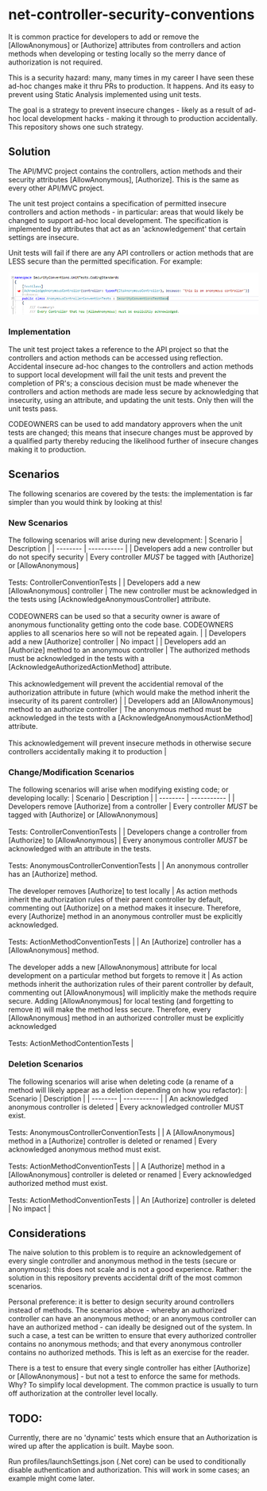 # net-controller-security-conventions
It is common practice for developers to add or remove the [AllowAnonymous] or [Authorize] attributes from controllers and action methods when developing or testing locally so the merry dance of authorization is not required. 

This is a security hazard: many, many times in my career I have seen these ad-hoc changes make it thru PRs to production. It happens. And its easy to prevent using Static Analysis implemented using unit tests.

The goal is a strategy to prevent insecure changes - likely as a result of ad-hoc local development hacks - making it through to production accidentally. This repository shows one such strategy.

## Solution
The API/MVC project contains the controllers, action methods and their security attributes [AllowAnonymous], [Authorize]. This is the same as every other API/MVC project. 

The unit test project contains a specification of permitted insecure controllers and action methods - in particular: areas that would likely be changed to support ad-hoc local development. The specification is implemented by attributes that act as an 'acknowledgement' that certain settings are insecure.

Unit tests will fail if there are any API controllers or action methods that are LESS secure than the permitted specification. For example: 

![Anonymous Controller Acknowledgement](docs/anonymous-controller.png)

### Implementation
The unit test project takes a reference to the API project so that the controllers and action methods can be accessed using reflection. Accidental insecure ad-hoc changes to the controllers and action methods to support local development will fail the unit tests and prevent the completion of PR's; a conscious decision must be made whenever the controllers and action methods are made less secure by acknowledging that insecurity, using an attribute, and updating the unit tests. Only then will the unit tests pass. 

CODEOWNERS can be used to add mandatory approvers when the unit tests are changed; this means that insecure changes must be approved by a qualified party thereby reducing the likelihood further of insecure changes making it to production. 

## Scenarios
The following scenarios are covered by the tests: the implementation is far simpler than you would think by looking at this! 

### New Scenarios
The following scenarios will arise during new development:
| Scenario | Description | 
| -------- | ----------- |
| Developers add a new controller but do not specify security | Every controller *MUST* be tagged with [Authorize] or [AllowAnonymous]<br><br>Tests: ControllerConventionTests |
| Developers add a new [AllowAnonymous] controller | The new controller must be acknowledged in the tests using [AcknowledgeAnonymousController] attribute. <br><br>CODEOWNERS can be used so that a security owner is aware of anonymous functionality getting onto the code base. CODEOWNERS applies to all scenarios here so will not be repeated again. |
| Developers add a new [Authorize] controller | No impact | 
| Developers add an [Authorize] method to an anonymous controller | The authorized methods must be acknowledged in the tests with a [AcknowledgeAuthorizedActionMethod] attribute. <br><br>This acknowledgement will prevent the accidential removal of the authorization attribute in future (which would make the method inherit the insecurity of its parent controller) |
| Developers add an [AllowAnonymous] method to an authorize controller | The anonymous method must be acknowledged in the tests with a [AcknowledgeAnonymousActionMethod] attribute. <br><br>This acknowledgement will prevent insecure methods in otherwise secure controllers accidentally making it to production |

### Change/Modification Scenarios
The following scenarios will arise when modifying existing code; or developing locally:
| Scenario | Description | 
| -------- | ----------- |
| Developers remove [Authorize] from a controller | Every controller *MUST* be tagged with [Authorize] or [AllowAnonymous]<br><br>Tests: ControllerConventionTests |
| Developers change a controller from [Authorize] to [AllowAnonymous] | Every anonymous controller *MUST* be acknowledged with an attribute in the tests. <br><br>Tests: AnonymousControllerConventionTests |
| An anonymous controller has an [Authorize] method. <br><br>The developer removes [Authorize] to test locally | As action methods inherit the authorization rules of their parent controller by default, commenting out [Authorize] on a method makes it insecure. Therefore, every [Authorize] method in an anonymous controller must be explicitly acknowledged. <br><br>Tests: ActionMethodConventionTests |
| An [Authorize] controller has a [AllowAnonymous] method. <br><br>The developer adds a new [AllowAnonymous] attribute for local development on a particular method but forgets to remove it | As action methods inherit the authorization rules of their parent controller by default, commenting out [AllowAnonymous] will implicitly make the methods require secure. Adding [AllowAnonymous] for local testing (and forgetting to remove it) will make the method less secure. Therefore, every [AllowAnonymous] method in an authorized controller must be explicitly acknowledged <br><br>Tests: ActionMethodContentionTests |

### Deletion Scenarios
The following scenarios will arise when deleting code (a rename of a method will likely appear as a deletion depending on how you refactor):
| Scenario | Description | 
| -------- | ----------- |
| An acknowledged anonymous controller is deleted | Every acknowledged controller MUST exist. <br><br>Tests: AnonymousControllerConventionTests |
| A [AllowAnonymous] method in a [Authorize] controller is deleted or renamed | Every acknowledged anonymous method must exist. <br><br>Tests: ActionMethodConventionTests |
| A [Authorize] method in a [AllowAnonymous] controller is deleted or renamed | Every acknowledged authorized method must exist. <br><br>Tests: ActionMethodConventionTests |
| An [Authorize] controller is deleted | No impact |

## Considerations
The naive solution to this problem is to require an acknowledgement of every single controller and anonymous method in the tests (secure or anonymous): this does not scale and is not a good experience. Rather: the solution in this repository prevents accidental drift of the most common scenarios. 

Personal preference: it is better to design security around controllers instead of methods. The scenarios above - whereby an authorized controller can have an anonymous method; or an anonymous controller can have an authorized method - can ideally be designed out of the system. In such a case, a test can be written to ensure that every authorized controller contains no anonymous methods; and that every anonymous controller contains no authorized methods. This is left as an exercise for the reader. 

There is a test to ensure that every single controller has either [Authorize] or [AllowAnonymous] - but not a test to enforce the same for methods. Why? To simplify local development. The common practice is usually to turn off authorization at the controller level locally.

## TODO:
Currently, there are no 'dynamic' tests which ensure that an Authorization is wired up after the application is built. Maybe soon. 

Run profiles/launchSettings.json (.Net core) can be used to conditionally disable authentication and authorization. This will work in some cases; an example might come later. 

